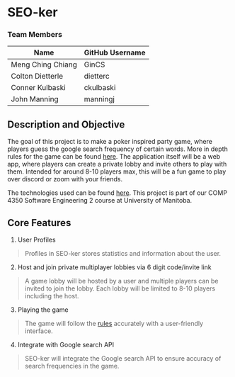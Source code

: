 # SEO-ker

### Team Members

| Name              | GitHub Username |
| ----------------- | --------------- |
| Meng Ching Chiang | GinCS           |
| Colton Dietterle  | dietterc        |
| Conner Kulbaski   | ckulbaski       |
| John Manning      | manningj        |

## Description and Objective

The goal of this project is to make a poker inspired party game, where players guess the google search frequency of certain words. More in depth rules for the game can be found [here](https://github.com/dietterc/SEO-ker/wiki/Rules). The application itself will be a web app, where players can create a private lobby and invite others to play with them. Intended for around 8-10 players max, this will be a fun game to play over discord or zoom with your friends. 

The technologies used can be found [here](https://github.com/dietterc/SEO-ker/wiki/Language-and-Technologies). This project is part of our COMP 4350 Software Engineering 2 course at University of Manitoba. 

## Core Features

1. User Profiles
> Profiles in SEO-ker stores statistics and information about the user.

2. Host and join private multiplayer lobbies via 6 digit code/invite link
> A game lobby will be hosted by a user and multiple players can be invited to join the lobby. Each lobby will be limited to 8-10 players including the host.

3. Playing the game
> The game will follow the [rules](https://github.com/dietterc/SEO-ker/wiki/Rules) accurately with a user-friendly interface.

4. Integrate with Google search API
> SEO-ker will integrate the Google search API to ensure accuracy of search frequencies in the game.
